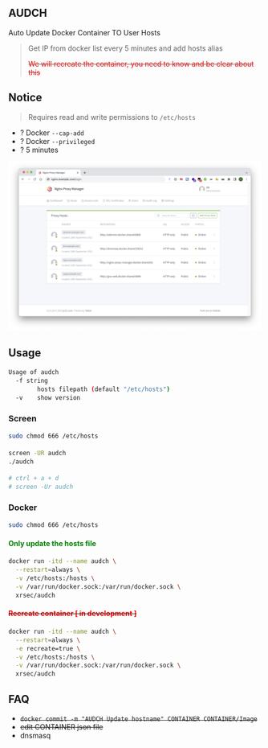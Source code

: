 ## AUDCH

Auto Update Docker Container TO User Hosts

> Get IP from docker list every 5 minutes and add hosts alias
>
> ~~<font color="red"> We will recreate the container, you need to know and be clear about this </font>~~

## Notice

> Requires read and write permissions to `/etc/hosts`

- ? Docker `--cap-add`
- ? Docker `--privileged`
- ? 5 minutes

[![nginx](/docs/nginx.png)](/docs/EXAMPLE.md)

## Usage

```bash
Usage of audch
  -f string
        hosts filepath (default "/etc/hosts")
  -v    show version
```

### Screen

```bash
sudo chmod 666 /etc/hosts

screen -UR audch
./audch

# ctrl + a + d
# screen -Ur audch
```

### Docker

```bash
sudo chmod 666 /etc/hosts
```

#### <font color="green">Only update the hosts file</font>

```bash
docker run -itd --name audch \
  --restart=always \
  -v /etc/hosts:/hosts \
  -v /var/run/docker.sock:/var/run/docker.sock \
  xrsec/audch
```

#### ~~<font color="red">Recreate container [ in development ]</font>~~

```bash
docker run -itd --name audch \
  --restart=always \
  -e recreate=true \
  -v /etc/hosts:/hosts \
  -v /var/run/docker.sock:/var/run/docker.sock \
  xrsec/audch
```

## FAQ

- ~~`docker commit -m "AUDCH Update hostname" CONTAINER CONTAINER/Image`~~
- ~~edit CONTAINER json file~~
- dnsmasq
